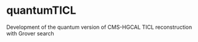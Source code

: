 # quantumTICL
Development of the quantum version of CMS-HGCAL TICL reconstruction with Grover search
